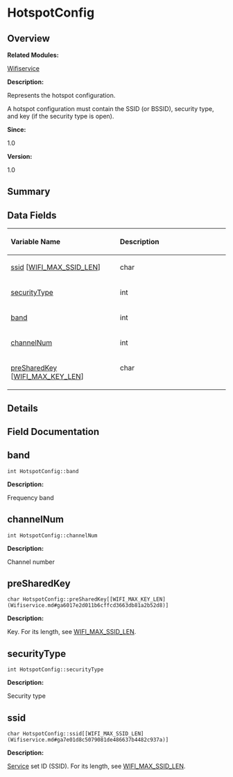 # HotspotConfig<a name="ZH-CN_TOPIC_0000001054595101"></a>

## **Overview**<a name="section1663277023191859"></a>

**Related Modules:**

[Wifiservice](Wifiservice.md)

**Description:**

Represents the hotspot configuration. 

A hotspot configuration must contain the SSID \(or BSSID\), security type, and key \(if the security type is open\). 

**Since:**

1.0

**Version:**

1.0

## **Summary**<a name="section600944657191859"></a>

## Data Fields<a name="pub-attribs"></a>

<a name="table1271010545191859"></a>
<table><thead align="left"><tr id="row595248689191859"><th class="cellrowborder" valign="top" width="50%" id="mcps1.1.3.1.1"><p id="p1511519306191859"><a name="p1511519306191859"></a><a name="p1511519306191859"></a>Variable Name</p>
</th>
<th class="cellrowborder" valign="top" width="50%" id="mcps1.1.3.1.2"><p id="p261841042191859"><a name="p261841042191859"></a><a name="p261841042191859"></a>Description</p>
</th>
</tr>
</thead>
<tbody><tr id="row1872769404191859"><td class="cellrowborder" valign="top" width="50%" headers="mcps1.1.3.1.1 "><p id="p177570576191859"><a name="p177570576191859"></a><a name="p177570576191859"></a><a href="HotspotConfig.md#a8ecc1cc58ea265d86d17101872f831ab">ssid</a> [<a href="Wifiservice.md#ga7e01d8c5079081de486637b4482c937a">WIFI_MAX_SSID_LEN</a>]</p>
</td>
<td class="cellrowborder" valign="top" width="50%" headers="mcps1.1.3.1.2 "><p id="p2020436859191859"><a name="p2020436859191859"></a><a name="p2020436859191859"></a>char&nbsp;</p>
</td>
</tr>
<tr id="row1818297573191859"><td class="cellrowborder" valign="top" width="50%" headers="mcps1.1.3.1.1 "><p id="p1841136542191859"><a name="p1841136542191859"></a><a name="p1841136542191859"></a><a href="HotspotConfig.md#a4e89326b43042b3c2cb8c75348f6e3cc">securityType</a></p>
</td>
<td class="cellrowborder" valign="top" width="50%" headers="mcps1.1.3.1.2 "><p id="p280427230191859"><a name="p280427230191859"></a><a name="p280427230191859"></a>int&nbsp;</p>
</td>
</tr>
<tr id="row1736352202191859"><td class="cellrowborder" valign="top" width="50%" headers="mcps1.1.3.1.1 "><p id="p1625275169191859"><a name="p1625275169191859"></a><a name="p1625275169191859"></a><a href="HotspotConfig.md#ae14b1135cd30c75e0cd34a543c993c27">band</a></p>
</td>
<td class="cellrowborder" valign="top" width="50%" headers="mcps1.1.3.1.2 "><p id="p134904083191859"><a name="p134904083191859"></a><a name="p134904083191859"></a>int&nbsp;</p>
</td>
</tr>
<tr id="row249655207191859"><td class="cellrowborder" valign="top" width="50%" headers="mcps1.1.3.1.1 "><p id="p1308846415191859"><a name="p1308846415191859"></a><a name="p1308846415191859"></a><a href="HotspotConfig.md#ac9924aa9149b85d05f5a842b05f75845">channelNum</a></p>
</td>
<td class="cellrowborder" valign="top" width="50%" headers="mcps1.1.3.1.2 "><p id="p650171445191859"><a name="p650171445191859"></a><a name="p650171445191859"></a>int&nbsp;</p>
</td>
</tr>
<tr id="row1845241973191859"><td class="cellrowborder" valign="top" width="50%" headers="mcps1.1.3.1.1 "><p id="p1516661205191859"><a name="p1516661205191859"></a><a name="p1516661205191859"></a><a href="HotspotConfig.md#ace5ad4c26c9ca07adffc16309c4694ae">preSharedKey</a> [<a href="Wifiservice.md#ga6017e2d011b6cffcd3663db81a2b52d8">WIFI_MAX_KEY_LEN</a>]</p>
</td>
<td class="cellrowborder" valign="top" width="50%" headers="mcps1.1.3.1.2 "><p id="p1628209720191859"><a name="p1628209720191859"></a><a name="p1628209720191859"></a>char&nbsp;</p>
</td>
</tr>
</tbody>
</table>

## **Details**<a name="section939904800191859"></a>

## **Field Documentation**<a name="section1384466232191859"></a>

## band<a name="ae14b1135cd30c75e0cd34a543c993c27"></a>

```
int HotspotConfig::band
```

 **Description:**

Frequency band 

## channelNum<a name="ac9924aa9149b85d05f5a842b05f75845"></a>

```
int HotspotConfig::channelNum
```

 **Description:**

Channel number 

## preSharedKey<a name="ace5ad4c26c9ca07adffc16309c4694ae"></a>

```
char HotspotConfig::preSharedKey[[WIFI_MAX_KEY_LEN](Wifiservice.md#ga6017e2d011b6cffcd3663db81a2b52d8)]
```

 **Description:**

Key. For its length, see  [WIFI\_MAX\_SSID\_LEN](Wifiservice.md#ga7e01d8c5079081de486637b4482c937a). 

## securityType<a name="a4e89326b43042b3c2cb8c75348f6e3cc"></a>

```
int HotspotConfig::securityType
```

 **Description:**

Security type 

## ssid<a name="a8ecc1cc58ea265d86d17101872f831ab"></a>

```
char HotspotConfig::ssid[[WIFI_MAX_SSID_LEN](Wifiservice.md#ga7e01d8c5079081de486637b4482c937a)]
```

 **Description:**

[Service](Service.md)  set ID \(SSID\). For its length, see  [WIFI\_MAX\_SSID\_LEN](Wifiservice.md#ga7e01d8c5079081de486637b4482c937a). 


